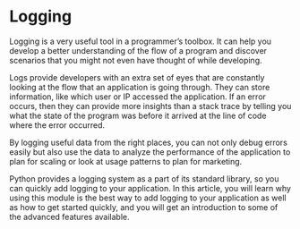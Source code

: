 # Logging
Logging is a very useful tool in a programmer’s toolbox. It can help you develop a better understanding of the flow of a program and discover scenarios that you might not even have thought of while developing.

Logs provide developers with an extra set of eyes that are constantly looking at the flow that an application is going through. They can store information, like which user or IP accessed the application. If an error occurs, then they can provide more insights than a stack trace by telling you what the state of the program was before it arrived at the line of code where the error occurred.

By logging useful data from the right places, you can not only debug errors easily but also use the data to analyze the performance of the application to plan for scaling or look at usage patterns to plan for marketing.

Python provides a logging system as a part of its standard library, so you can quickly add logging to your application. In this article, you will learn why using this module is the best way to add logging to your application as well as how to get started quickly, and you will get an introduction to some of the advanced features available.
